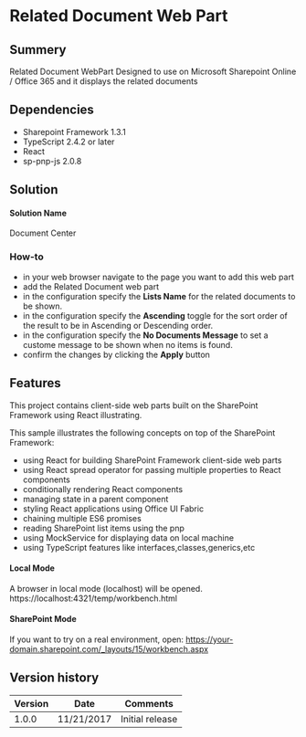 # Related Document Web Part
## Summery

Related Document WebPart Designed to use on Microsoft Sharepoint Online / Office 365 and it displays the related documents

## Dependencies
* Sharepoint Framework 1.3.1
* TypeScript 2.4.2 or later
* React
* sp-pnp-js 2.0.8

## Solution

#### Solution Name
Document Center

### How-to

  * in your web browser navigate to the page you want to add this web part
  * add the Related Document web part 
  * in the configuration specify the **Lists Name** for the related documents to be shown.
  * in the configuration specify the **Ascending** toggle for the sort order of the result to be in Ascending or Descending order.
  * in the configuration specify the **No Documents Message** to set a custome message to be shown when no items is found.
  * confirm the changes by clicking the **Apply** button

## Features

This project contains client-side web parts built on the SharePoint Framework using React illustrating.

This sample illustrates the following concepts on top of the SharePoint Framework:

* using React for building SharePoint Framework client-side web parts
* using React spread operator for passing multiple properties to React components
* conditionally rendering React components
* managing state in a parent component
* styling React applications using Office UI Fabric
* chaining multiple ES6 promises
* reading SharePoint list items using the pnp
* using MockService for displaying data on local machine
* using TypeScript features like interfaces,classes,generics,etc

#### Local Mode
A browser in local mode (localhost) will be opened.
https://localhost:4321/temp/workbench.html

#### SharePoint Mode
If you want to try on a real environment, open:
https://your-domain.sharepoint.com/_layouts/15/workbench.aspx

## Version history

Version|    Date   |    Comments
-------|-----------|---------------
1.0.0  | 11/21/2017 |Initial release
